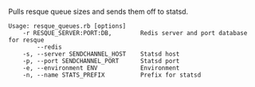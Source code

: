 Pulls resque queue sizes and sends them off to statsd.

```
Usage: resque_queues.rb [options]
    -r RESQUE_SERVER:PORT:DB,        Redis server and port database for resque
        --redis
    -s, --server SENDCHANNEL_HOST    Statsd host
    -p, --port SENDCHANNEL_PORT      Statsd port
    -e, --environment ENV            Environment
    -n, --name STATS_PREFIX          Prefix for statsd
```
